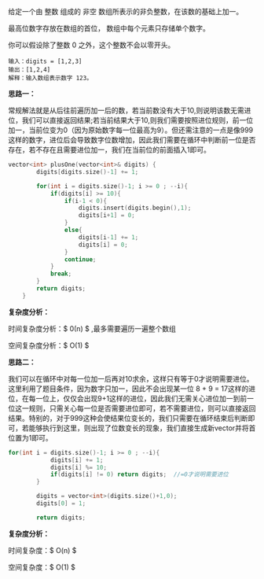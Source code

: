 给定一个由 整数 组成的 非空 数组所表示的非负整数，在该数的基础上加一。

最高位数字存放在数组的首位， 数组中每个元素只存储单个数字。

你可以假设除了整数 0 之外，这个整数不会以零开头。

```
输入：digits = [1,2,3]
输出：[1,2,4]
解释：输入数组表示数字 123。
```



<b>思路一：</b>

​	常规解法就是从后往前遍历加一后的数，若当前数没有大于10,则说明该数无需进位，我们可以直接返回结果;若当前结果大于10,则我们需要按照进位规则，前一位加一，当前位变为0（因为原始数字每一位最高为9）。但还需注意的一点是像999这样的数字，进位后会导致数字位数增加，因此我们需要在循环中判断前一位是否存在，若不存在且需要进位加一，我们在当前位的前面插入1即可。

```c++
vector<int> plusOne(vector<int>& digits) {
        digits[digits.size()-1] += 1;

        for(int i = digits.size()-1; i >= 0 ; --i){
            if(digits[i] >= 10){
                if(i-1 < 0){
                    digits.insert(digits.begin(),1);
                    digits[i+1] = 0;
                }
                else{
                    digits[i-1] += 1;
                    digits[i] = 0;
                }
                continue;
            }
            break;
        }
        return digits;
    }
```



<b>复杂度分析：</b>

时间复杂度分析：$ 0(n) $ ,最多需要遍历一遍整个数组

空间复杂度分析：$ O(1) $  



<b>思路二：</b>

​		我们可以在循环中对每一位加一后再对10求余，这样只有等于0才说明需要进位。这里利用了题目条件，因为数字只加一，因此不会出现某一位 8 + 9 = 17这样的进位，在每一位上，仅仅会出现9+1这样的进位，因此我们无需关心进位加一到前一位这一规则，只需关心每一位是否需要进位即可，若不需要进位，则可以直接返回结果。特别的，对于999这种会使结果位变长的，我们只需要在循环结束后判断即可，若能够执行到这里，则出现了位数变长的现象，我们直接生成新vector并将首位置为1即可。

```c++
for(int i = digits.size()-1; i >= 0 ; --i){
            digits[i] += 1;
            digits[i] %= 10;
            if(digits[i] != 0) return digits;  //=0才说明需要进位
        }

        digits = vector<int>(digits.size()+1,0);
        digits[0] = 1;

        return digits;
```

<b>复杂度分析：</b>

时间复杂度：$ O(n) $ 

空间复杂度：$ O(1) $ 

